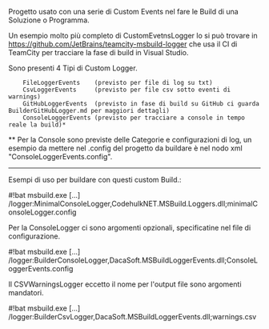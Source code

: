 ﻿Progetto usato con una serie di Custom Events 
nel fare le Build di una Soluzione o Programma.


Un esempio molto più completo di CustomEvetnsLogger lo si può trovare in
https://github.com/JetBrains/teamcity-msbuild-logger
che usa il CI di TeamCity per tracciare la fase di build in Visual Studio.


Sono presenti 4 Tipi di Custom Logger.

        FileLoggerEvents    (previsto per file di log su txt)
        CsvLoggerEvents     (previsto per file csv sotto eventi di warnings)
        GitHubLoggerEvents  (previsto in fase di build su GitHub ci guarda BuilderGitHubLogger.md per maggiori dettagli)
        ConsoleLoggerEvents (previsto per tracciare a console in tempo reale la build)*

** Per la Console sono previste delle Categorie e configurazioni di log, un esempio
   da mettere nel .config del progetto da buildare è nel nodo xml "ConsoleLoggerEvents.config".


-----

Esempi di uso per buildare con questi custom Build.:

#!bat
msbuild.exe [...] /logger:MinimalConsoleLogger,CodehulkNET.MSBuild.Loggers.dll;minimalConsoleLogger.config

Per la ConsoleLogger ci sono argomenti opzionali, specificatine nel file di configurazione.

#!bat
msbuild.exe [...] /logger:BuilderConsoleLogger,DacaSoft.MSBuildLoggerEvents.dll;ConsoleLoggerEvents.config

Il CSVWarningsLogger eccetto il nome per l'output file sono argomenti mandatori.

#!bat
msbuild.exe [...] /logger:BuilderCsvLogger,DacaSoft.MSBuildLoggerEvents.dll;warnings.csv